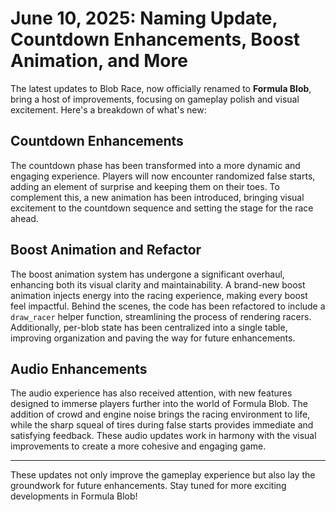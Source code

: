 # June 10, 2025: Naming Update, Countdown Enhancements, Boost Animation, and More

The latest updates to Blob Race, now officially renamed to **Formula Blob**, bring a host of improvements, focusing on gameplay polish and visual excitement. Here's a breakdown of what's new:

## Countdown Enhancements

The countdown phase has been transformed into a more dynamic and engaging experience. Players will now encounter randomized false starts, adding an element of surprise and keeping them on their toes. To complement this, a new animation has been introduced, bringing visual excitement to the countdown sequence and setting the stage for the race ahead.

## Boost Animation and Refactor

The boost animation system has undergone a significant overhaul, enhancing both its visual clarity and maintainability. A brand-new boost animation injects energy into the racing experience, making every boost feel impactful. Behind the scenes, the code has been refactored to include a `draw_racer` helper function, streamlining the process of rendering racers. Additionally, per-blob state has been centralized into a single table, improving organization and paving the way for future enhancements.

## Audio Enhancements

The audio experience has also received attention, with new features designed to immerse players further into the world of Formula Blob. The addition of crowd and engine noise brings the racing environment to life, while the sharp squeal of tires during false starts provides immediate and satisfying feedback. These audio updates work in harmony with the visual improvements to create a more cohesive and engaging game.

---

These updates not only improve the gameplay experience but also lay the groundwork for future enhancements. Stay tuned for more exciting developments in Formula Blob!
